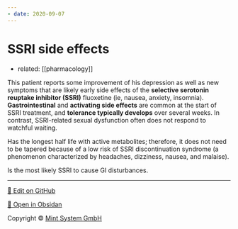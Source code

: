 ```yaml
---
- date: 2020-09-07
---
```


# SSRI side effects

- related: [[pharmacology]]

This patient reports some improvement of his depression as well as new symptoms that are likely early side effects of the **selective serotonin reuptake inhibitor (SSRI)** fluoxetine (ie, nausea, anxiety, insomnia).  **Gastrointestinal** and **activating side effects** are common at the start of SSRI treatment, and **tolerance typically develops** over several weeks.  In contrast, SSRI-related sexual dysfunction often does not respond to watchful waiting.

<!-- fluoxetine special how -->

Has the longest half life with active metabolites; therefore, it does not need to be tapered because of a low risk of SSRI discontinuation syndrome (a phenomenon characterized by headaches, dizziness, nausea, and malaise).

<!-- sertraline se -->

Is the most likely SSRI to cause GI disturbances.


<hr>

[📝 Edit on GitHub](https://github.com/Mint-System/Knowledge/blob/master/SSRI%20side%20effects.md)

[📂 Open in Obsidan](obsidian://open?vault=Knowledge%20Mint%20System&file=SSRI%20side%20effects.md ':target=_self')

<footer>Copyright © <a href="https://www.mint-system.ch/">Mint System GmbH</a></footer>